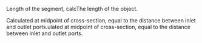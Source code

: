 Length of the segment, calcThe length of the object.

Calculated at midpoint of cross-section, equal to the distance between inlet and outlet ports.ulated at midpoint of cross-section, equal to the distance between inlet and outlet ports.
